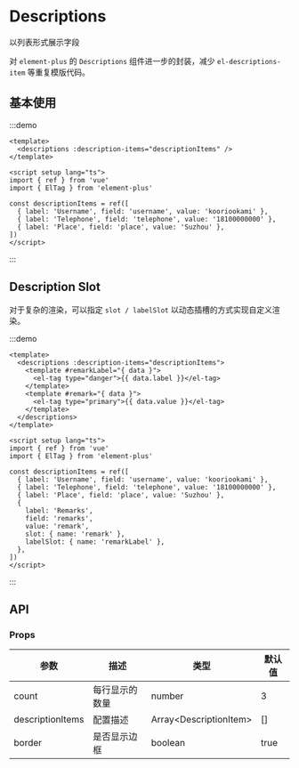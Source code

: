 # Descriptions

以列表形式展示字段

对 `element-plus` 的 `Descriptions` 组件进一步的封装，减少 `el-descriptions-item` 等重复模版代码。

## 基本使用

:::demo

```vue
<template>
  <descriptions :description-items="descriptionItems" />
</template>

<script setup lang="ts">
import { ref } from 'vue'
import { ElTag } from 'element-plus'

const descriptionItems = ref([
  { label: 'Username', field: 'username', value: 'kooriookami' },
  { label: 'Telephone', field: 'telephone', value: '18100000000' },
  { label: 'Place', field: 'place', value: 'Suzhou' },
])
</script>
```

:::

## Description Slot

对于复杂的渲染，可以指定 `slot / labelSlot` 以动态插槽的方式实现自定义渲染。

:::demo

```vue
<template>
  <descriptions :description-items="descriptionItems">
    <template #remarkLabel="{ data }">
      <el-tag type="danger">{{ data.label }}</el-tag>
    </template>
    <template #remark="{ data }">
      <el-tag type="primary">{{ data.value }}</el-tag>
    </template>
  </descriptions>
</template>

<script setup lang="ts">
import { ref } from 'vue'
import { ElTag } from 'element-plus'

const descriptionItems = ref([
  { label: 'Username', field: 'username', value: 'kooriookami' },
  { label: 'Telephone', field: 'telephone', value: '18100000000' },
  { label: 'Place', field: 'place', value: 'Suzhou' },
  {
    label: 'Remarks',
    field: 'remarks',
    value: 'remark',
    slot: { name: 'remark' },
    labelSlot: { name: 'remarkLabel' },
  },
])
</script>
```

:::

## API

### Props

| 参数             | 描述           | 类型                     | 默认值 |
| ---------------- | -------------- | ------------------------ | ------ |
| count            | 每行显示的数量 | number                   | 3      |
| descriptionItems | 配置描述       | Array\<DescriptionItem\> | []     |
| border           | 是否显示边框   | boolean                  | true   |
